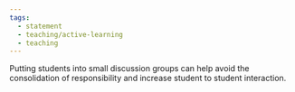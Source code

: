 ```yaml
---
tags:
  - statement
  - teaching/active-learning
  - teaching
---
```

Putting students into small discussion groups can help avoid the consolidation of responsibility and increase student to student interaction.